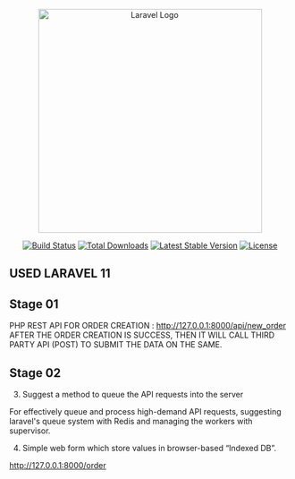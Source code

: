 <p align="center"><a href="https://laravel.com" target="_blank"><img src="https://raw.githubusercontent.com/laravel/art/master/logo-lockup/5%20SVG/2%20CMYK/1%20Full%20Color/laravel-logolockup-cmyk-red.svg" width="400" alt="Laravel Logo"></a></p>

<p align="center">
<a href="https://github.com/laravel/framework/actions"><img src="https://github.com/laravel/framework/workflows/tests/badge.svg" alt="Build Status"></a>
<a href="https://packagist.org/packages/laravel/framework"><img src="https://img.shields.io/packagist/dt/laravel/framework" alt="Total Downloads"></a>
<a href="https://packagist.org/packages/laravel/framework"><img src="https://img.shields.io/packagist/v/laravel/framework" alt="Latest Stable Version"></a>
<a href="https://packagist.org/packages/laravel/framework"><img src="https://img.shields.io/packagist/l/laravel/framework" alt="License"></a>
</p>

## USED LARAVEL 11
## Stage 01

PHP REST API FOR ORDER CREATION : http://127.0.0.1:8000/api/new_order
AFTER THE ORDER CREATION IS SUCCESS, THEN IT WILL CALL THIRD PARTY API (POST) TO SUBMIT THE DATA ON THE SAME.

## Stage 02
3. Suggest a method to queue the API requests into the server

For effectively queue and process high-demand API requests, suggesting laravel's queue system with Redis and managing the workers with supervisor.

4. Simple web form which store values in browser-based “Indexed DB”.

http://127.0.0.1:8000/order

